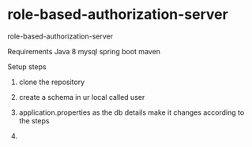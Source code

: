 # role-based-authorization-server
role-based-authorization-server

Requirements 
Java 8
mysql
spring boot
maven


Setup steps
1) clone the repository

2) create a schema in ur local called user 

3) application.properties as the db details make it changes according to the steps 

4) 
